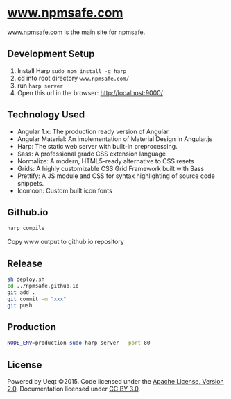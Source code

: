 # www.npmsafe.com
www.npmsafe.com is the main site for npmsafe.  


## Development Setup
1. Install Harp `sudo npm install -g harp`
2. cd into root directory `www.npmsafe.com/`
3. run `harp server`
4. Open this url in the browser: [http://localhost:9000/](http://localhost:9000/)


## Technology Used
- Angular 1.x: The production ready version of Angular
- Angular Material: An implementation of Material Design in Angular.js
- Harp: The static web server with built-in preprocessing.
- Sass: A professional grade CSS extension language
- Normalize: A modern, HTML5-ready alternative to CSS resets
- Grids: A highly customizable CSS Grid Framework built with Sass
- Prettify: A JS module and CSS for syntax highlighting of source code snippets.
- Icomoon: Custom built icon fonts

## Github.io
```bash
harp compile
```

Copy www output to github.io repository

## Release
```zsh
sh deploy.sh
cd ../npmsafe.github.io
git add .
git commit -m "xxx"
git push
```

## Production
```bash
NODE_ENV=production sudo harp server --port 80
```

## License
Powered by Ueqt ©2015. Code licensed under the [Apache License, Version 2.0](http://www.apache.org/licenses/LICENSE-2.0). Documentation licensed under [CC BY 3.0](http://creativecommons.org/licenses/by/3.0/).
